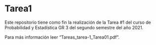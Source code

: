 ﻿# Tarea1
Este repositorio tiene como fin la realización de la Tarea #1 del curso de Probabilidad y Estadística GR 3 del segundo semestre del año 2021.

Para más información leer “Tareas_tarea-1_Tarea01.pdf”.
